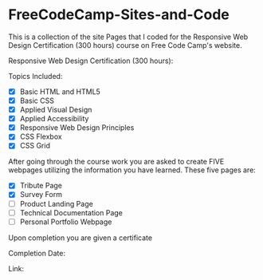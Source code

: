 # FreeCodeCamp-Sites-and-Code
This is a collection of the site Pages that I coded for the Responsive Web Design Certification (300 hours) course on Free Code Camp's website.

Responsive Web Design Certification (300 hours):

  Topics Included:                       
  - [X] Basic HTML and HTML5                  
  - [X] Basic CSS                            
  - [X] Applied Visual Design                
  - [X] Applied Accessibility                 
  - [X] Responsive Web Design Principles      
  - [X] CSS Flexbox                            
  - [X] CSS Grid                             

After going through the course work you are asked to create FIVE webpages utilizing the information you have learned.
  These five pages are:                  
  - [X] Tribute Page                          
  - [X] Survey Form                            
  - [ ] Product Landing Page                  
  - [ ] Technical Documentation Page          
  - [ ] Personal Portfolio Webpage            
  
  Upon completion you are given a certificate
  
  Completion Date:
  
  Link: 

